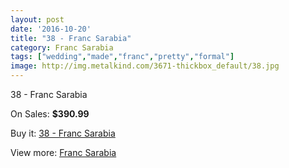 ```yaml
---
layout: post
date: '2016-10-20'
title: "38 - Franc Sarabia"
category: Franc Sarabia
tags: ["wedding","made","franc","pretty","formal"]
image: http://img.metalkind.com/3671-thickbox_default/38.jpg
---
```

38 - Franc Sarabia

On Sales: **$390.99**
<a href="https://www.metalkind.com/en/franc-sarabia/1665-38.html"><amp-img layout="responsive" width="600" height="600" src="//img.metalkind.com/3671-thickbox_default/38.jpg" alt="38 - Franc Sarabia 0" /></a>

Buy it: [38 - Franc Sarabia](https://www.metalkind.com/en/franc-sarabia/1665-38.html "38 - Franc Sarabia")

View more: [Franc Sarabia](https://www.metalkind.com/en/49-franc-sarabia "Franc Sarabia")